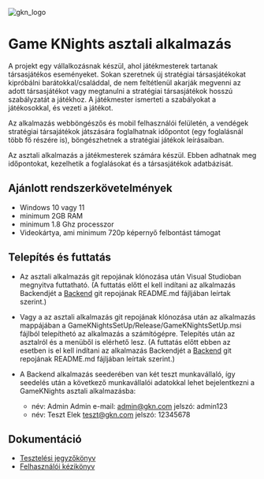
![gkn_logo](https://github.com/AriaBartha/Tarsasok_Asztali_Alkalmazas/blob/main/gkn_logo.png)

# Game KNights asztali alkalmazás


A projekt egy vállalkozásnak készül, ahol játékmesterek tartanak társasjátékos eseményeket. 
Sokan szeretnek új stratégiai társasjátékokat kipróbálni barátokkal/családdal, de nem feltétlenül 
akarják megvenni az adott társasjátékot vagy megtanulni a stratégiai társasjátékok hosszú 
szabályzatát a játékhoz. A játékmester ismerteti a szabályokat a játékosokkal, és vezeti a játékot. 

Az alkalmazás webböngészős és mobil felhasználói felületén, a vendégek stratégiai társajátékok 
játszására foglalhatnak időpontot (egy foglalásnál több fő részére is), böngészhetnek a stratégiai 
játékok leírásaiban. 

Az asztali alkalmazás a játékmesterek számára készül. Ebben adhatnak meg időpontokat, 
kezelhetik a foglalásokat és a társasjátékok adatbázisát. 

## Ajánlott rendszerkövetelmények

- Windows 10 vagy 11
- minimum 2GB RAM
- minimum 1.8 Ghz processzor
- Videokártya, ami minimum 720p képernyő felbontást támogat

## Telepítés és futtatás

- Az asztali alkalmazás git repojának klónozása után Visual Studioban megnyitva futtatható. (A futtatás előtt el kell indítani az alkalmazás Backendjét a [Backend](https://github.com/Abradave/boardGames_backend/blob/main/README.md) git repojának README.md fájljában leírtak szerint.)
  
- Vagy a az asztali alkalmazás git repojának klónozása után az alkalmazás mappájában a GameKNightsSetUp/Release/GameKNightsSetUp.msi fájlból telepíthetó az alkalmazás a számítógépre. Telepítés után az asztalról és a menüből is elérhető lesz. (A futtatás előtt ebben az esetben is el kell indítani az alkalmazás Backendjét a [Backend](https://github.com/Abradave/boardGames_backend/blob/main/README.md) git repojának README.md fájljában leírtak szerint.)
  
- A Backend alkalmazás seederében van két teszt munkavállaló, így seedelés után a következő munkavállalói adatokkal lehet bejelentkezni a GameKNights asztali alkalmazásba:
  - név: Admin Admin   e-mail: admin@gkn.com   jelszó: admin123
  - név: Teszt Elek   teszt@gkn.com   jelszó: 12345678
    
## Dokumentáció

- [Tesztelési jegyzőkönyv](https://github.com/AriaBartha/GameKNights-desktop-application/blob/main/GameKNights_desktop_test_documentation.pdf)
- [Felhasználói kézikönyv](https://github.com/AriaBartha/GameKNights-desktop-application/blob/main/GameKNights_desktop_UsersHandbook.pdf)
